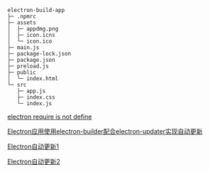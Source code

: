 
```
electron-build-app
├─ .npmrc
├─ assets
│  ├─ appdmg.png
│  ├─ icon.icns
│  └─ icon.ico
├─ main.js
├─ package-lock.json
├─ package.json
├─ preload.js
├─ public
│  └─ index.html
└─ src
   ├─ app.js
   ├─ index.css
   └─ index.js

```

[electron require is not define](https://qa.icopy.site/questions/44391448/electron-require-is-not-defined)

[Electron应用使用electron-builder配合electron-updater实现自动更新](https://segmentfault.com/a/1190000012904543)

[Electron自动更新1](https://www.jianshu.com/p/3a06b2039eb4)

[Electron自动更新2](https://fex.meishakeji.com/2019/03/24/electron-update/)
